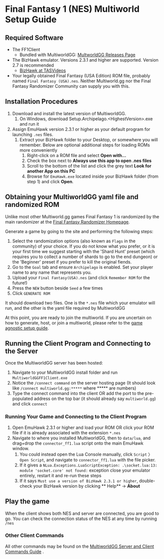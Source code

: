 # Final Fantasy 1 (NES) Multiworld Setup Guide

## Required Software

- The FF1Client
    - Bundled with MultiworldGG: [MultworldGG Releases Page](https://github.com/MultiworldGG/MultiworldGG/releases)
- The BizHawk emulator. Versions 2.3.1 and higher are supported. Version 2.7 is recommended
    - [BizHawk at TASVideos](https://tasvideos.org/BizHawk)
- Your legally obtained Final Fantasy (USA Edition) ROM file, probably named `Final Fantasy (USA).nes`. Neither
  Multiworld.gg nor the Final Fantasy Randomizer Community can supply you with this.

## Installation Procedures

1. Download and install the latest version of MultiworldGG.
    1. On Windows, download Setup.Archipelago.<HighestVersion\>.exe and run it
2. Assign EmuHawk version 2.3.1 or higher as your default program for launching `.nes` files.
    1. Extract your BizHawk folder to your Desktop, or somewhere you will remember. Below are optional additional steps
       for loading ROMs more conveniently
        1. Right-click on a ROM file and select **Open with...**
        2. Check the box next to **Always use this app to open .nes files**
        3. Scroll to the bottom of the list and click the grey text **Look for another App on this PC**
        4. Browse for `EmuHawk.exe` located inside your BizHawk folder (from step 1) and click **Open**.

## Obtaining your MultiworldGG yaml file and randomized ROM

Unlike most other Multiworld.gg games Final Fantasy 1 is randomized by the main randomizer at
the [Final Fantasy Randomizer Homepage](https://finalfantasyrandomizer.com/).

Generate a game by going to the site and performing the following steps:

1. Select the randomization options (also known as `Flags` in the community) of your choice. If you do not know what you
   prefer, or it is your first time we suggest starting with the 'Shard Hunt' preset (which requires you to collect a
   number of shards to go to the end dungeon) or the 'Beginner' preset if you prefer to kill the original fiends.
2. Go to the `Goal` tab and ensure `Archipelago` is enabled. Set your player name to any name that represents you.
3. Upload your `Final Fantasy(USA).nes` (and click `Remember ROM` for the future!)
4. Press the `NEW` button beside `Seed` a few times
5. Click `GENERATE ROM`

It should download two files. One is the `*.nes` file which your emulator will run, and the other is the yaml file
required by MultiworldGG

At this point, you are ready to join the multiworld. If you are uncertain on how to generate, host, or join a multiworld,
please refer to the [game agnostic setup guide](/tutorial/MultiworldGG/setup/en).

## Running the Client Program and Connecting to the Server

Once the MultiworldGG server has been hosted:

1. Navigate to your MultiworldGG install folder and run `MultiworldGGFF1Client.exe`
2. Notice the `/connect command` on the server hosting page (It should look like `/connect multiworld.gg:*****`
   where ***** are numbers)
3. Type the connect command into the client OR add the port to the pre-populated address on the top bar (it should
   already say `multiworld.gg`) and click `connect`

### Running Your Game and Connecting to the Client Program

1. Open EmuHawk 2.3.1 or higher and load your ROM OR click your ROM file if it is already associated with the
   extension `*.nes`
2. Navigate to where you installed MultiworldGG, then to `data/lua`, and drag+drop the `connector_ff1.lua` script onto
   the main EmuHawk window.
    1. You could instead open the Lua Console manually, click `Script` 〉 `Open Script`, and navigate to
       `connector_ff1.lua` with the file picker.
    2. If it gives a `NLua.Exceptions.LuaScriptException: .\socket.lua:13: module 'socket.core' not found:` exception
       close your emulator entirely, restart it and re-run these steps
    3. If it says `Must use a version of BizHawk 2.3.1 or higher`, double-check your BizHawk version by clicking **
       Help** -> **About**

## Play the game

When the client shows both NES and server are connected, you are good to go. You can check the connection status of the
NES at any time by running `/nes`

### Other Client Commands

All other commands may be found on the [MultiworldGG Server and Client Commands Guide](/tutorial/MultiworldGG/commands/en)
.
